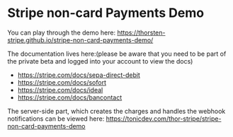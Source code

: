 # Stripe non-card Payments Demo

You can play through the demo here: https://thorsten-stripe.github.io/stripe-non-card-payments-demo/

The documentation lives here:(please be aware that you need to be part of the private beta and logged into your account to view the docs)
* https://stripe.com/docs/sepa-direct-debit
* https://stripe.com/docs/sofort
* https://stripe.com/docs/ideal
* https://stripe.com/docs/bancontact

The server-side part, which creates the charges and handles the webhook notifications can be viewed here: https://tonicdev.com/thor-stripe/stripe-non-card-payments-demo
